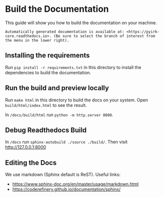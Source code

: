 # Build the Documentation

This guide will show you how to build the documentation on your machine.

```{hint}
Automatically generated documentation is available at: <https://pyirk-core.readthedocs.io>. (Be sure to select the branch of interest from the menu in the lower right).
```

## Installing the requirements

Run `pip install -r requirements.txt` in this directory to install the dependencies to build the documentation.

## Run the build and preview locally

Run `make html` in this directory to build the docs on your system. Open `build/html/index.html` to see the result.

In `/docs/build/html` run `python -m http.server 8000`.

## Debug Readthedocs Build

In `/docs` run `sphinx-autobuild ./source ./build/`. Then visit <http://127.0.0.1:8000>


## Editing the Docs

We use markdown (Sphinx default is ReST). Useful links:

- <https://www.sphinx-doc.org/en/master/usage/markdown.html>
- <https://coderefinery.github.io/documentation/sphinx/>
